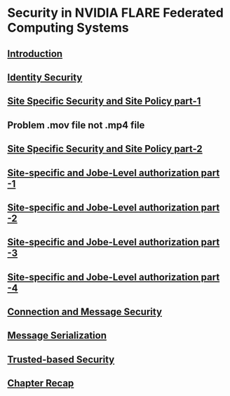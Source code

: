 # Security in NVIDIA FLARE Federated Computing Systems
## [Introduction](https://developer.download.nvidia.com/assets/Clara/flare/tutorials/Chapter6/DLI-Chapter6-Security.0.mp4)
## [Identity Security](https://developer.download.nvidia.com/assets/Clara/flare/tutorials/Chapter6/DLI-Chapter6-Security.1.mp4)
## [Site Specific Security and Site Policy part-1](https://developer.download.nvidia.com/assets/Clara/flare/tutorials/Chapter6/DLI-Chapter6-Security.2.mp4)
## Problem .mov file not .mp4 file
## [Site Specific Security and Site Policy part-2](https://developer.download.nvidia.com/assets/Clara/flare/tutorials/Chapter6/DLI-Chapter6-Security.2.nb.mov)
## [Site-specific and Jobe-Level authorization part -1](https://developer.download.nvidia.com/assets/Clara/flare/tutorials/Chapter6/DLI-Chapter6-Security.3.mp4)
## [Site-specific and Jobe-Level authorization part -2](https://developer.download.nvidia.com/assets/Clara/flare/tutorials/Chapter6/DLI-Chapter6-Security.3.nb_1.mov)
## [Site-specific and Jobe-Level authorization part -3](https://developer.download.nvidia.com/assets/Clara/flare/tutorials/Chapter6/DLI-Chapter6-Security.3.nb_2.mov)
## [Site-specific and Jobe-Level authorization part -4](https://developer.download.nvidia.com/assets/Clara/flare/tutorials/Chapter6/DLI-Chapter6-Security.3.nb_3.mov)
## [Connection and Message Security](https://developer.download.nvidia.com/assets/Clara/flare/tutorials/Chapter6/DLI-Chapter6-Security.4.mp4)
## [Message Serialization](https://developer.download.nvidia.com/assets/Clara/flare/tutorials/Chapter6/DLI-Chapter6-Security.5.mp4)
## [Trusted-based Security](https://developer.download.nvidia.com/assets/Clara/flare/tutorials/Chapter6/DLI-Chapter6-Security.6.mp4)
## [Chapter Recap](https://developer.download.nvidia.com/assets/Clara/flare/tutorials/Chapter6/DLI-Chapter6-Security.7.mp4)